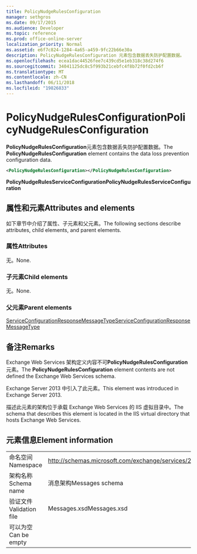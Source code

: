 ```yaml
---
title: PolicyNudgeRulesConfiguration
manager: sethgros
ms.date: 09/17/2015
ms.audience: Developer
ms.topic: reference
ms.prod: office-online-server
localization_priority: Normal
ms.assetid: e6f7c824-1284-4a65-a459-9fc22b66e30a
description: PolicyNudgeRulesConfiguration 元素包含数据丢失防护配置数据。
ms.openlocfilehash: ecea1dac44526fee7c439cd5e1eb318c38d274f6
ms.sourcegitcommit: 34041125dc8c5f993b21cebfc4f8b72f0fd2cb6f
ms.translationtype: MT
ms.contentlocale: zh-CN
ms.lasthandoff: 06/11/2018
ms.locfileid: "19826833"
---
```

# <a name="policynudgerulesconfiguration"></a><span data-ttu-id="26e47-103">PolicyNudgeRulesConfiguration</span><span class="sxs-lookup"><span data-stu-id="26e47-103">PolicyNudgeRulesConfiguration</span></span>

<span data-ttu-id="26e47-104">**PolicyNudgeRulesConfiguration**元素包含数据丢失防护配置数据。</span><span class="sxs-lookup"><span data-stu-id="26e47-104">The **PolicyNudgeRulesConfiguration** element contains the data loss prevention configuration data.</span></span> 
  
```XML
<PolicyNudgeRulesConfiguration></PolicyNudgeRulesConfiguration>
```

 <span data-ttu-id="26e47-105">**PolicyNudgeRulesServiceConfiguration**</span><span class="sxs-lookup"><span data-stu-id="26e47-105">**PolicyNudgeRulesServiceConfiguration**</span></span>
## <a name="attributes-and-elements"></a><span data-ttu-id="26e47-106">属性和元素</span><span class="sxs-lookup"><span data-stu-id="26e47-106">Attributes and elements</span></span>

<span data-ttu-id="26e47-107">如下章节中介绍了属性、子元素和父元素。</span><span class="sxs-lookup"><span data-stu-id="26e47-107">The following sections describe attributes, child elements, and parent elements.</span></span>
  
### <a name="attributes"></a><span data-ttu-id="26e47-108">属性</span><span class="sxs-lookup"><span data-stu-id="26e47-108">Attributes</span></span>

<span data-ttu-id="26e47-109">无。</span><span class="sxs-lookup"><span data-stu-id="26e47-109">None.</span></span>
  
### <a name="child-elements"></a><span data-ttu-id="26e47-110">子元素</span><span class="sxs-lookup"><span data-stu-id="26e47-110">Child elements</span></span>

<span data-ttu-id="26e47-111">无。</span><span class="sxs-lookup"><span data-stu-id="26e47-111">None.</span></span>
  
### <a name="parent-elements"></a><span data-ttu-id="26e47-112">父元素</span><span class="sxs-lookup"><span data-stu-id="26e47-112">Parent elements</span></span>

[<span data-ttu-id="26e47-113">ServiceConfigurationResponseMessageType</span><span class="sxs-lookup"><span data-stu-id="26e47-113">ServiceConfigurationResponseMessageType</span></span>](serviceconfigurationresponsemessagetype.md)
  
## <a name="remarks"></a><span data-ttu-id="26e47-114">备注</span><span class="sxs-lookup"><span data-stu-id="26e47-114">Remarks</span></span>

<span data-ttu-id="26e47-115">Exchange Web Services 架构定义内容不可**PolicyNudgeRulesConfiguration**元素。</span><span class="sxs-lookup"><span data-stu-id="26e47-115">The **PolicyNudgeRulesConfiguration** element contents are not defined the Exchange Web Services schema.</span></span> 
  
<span data-ttu-id="26e47-116">Exchange Server 2013 中引入了此元素。</span><span class="sxs-lookup"><span data-stu-id="26e47-116">This element was introduced in Exchange Server 2013.</span></span>
  
<span data-ttu-id="26e47-117">描述此元素的架构位于承载 Exchange Web Services 的 IIS 虚拟目录中。</span><span class="sxs-lookup"><span data-stu-id="26e47-117">The schema that describes this element is located in the IIS virtual directory that hosts Exchange Web Services.</span></span>
  
## <a name="element-information"></a><span data-ttu-id="26e47-118">元素信息</span><span class="sxs-lookup"><span data-stu-id="26e47-118">Element information</span></span>

|||
|:-----|:-----|
|<span data-ttu-id="26e47-119">命名空间</span><span class="sxs-lookup"><span data-stu-id="26e47-119">Namespace</span></span>  <br/> |http://schemas.microsoft.com/exchange/services/2006/messages  <br/> |
|<span data-ttu-id="26e47-120">架构名称</span><span class="sxs-lookup"><span data-stu-id="26e47-120">Schema name</span></span>  <br/> |<span data-ttu-id="26e47-121">消息架构</span><span class="sxs-lookup"><span data-stu-id="26e47-121">Messages schema</span></span>  <br/> |
|<span data-ttu-id="26e47-122">验证文件</span><span class="sxs-lookup"><span data-stu-id="26e47-122">Validation file</span></span>  <br/> |<span data-ttu-id="26e47-123">Messages.xsd</span><span class="sxs-lookup"><span data-stu-id="26e47-123">Messages.xsd</span></span>  <br/> |
|<span data-ttu-id="26e47-124">可以为空</span><span class="sxs-lookup"><span data-stu-id="26e47-124">Can be empty</span></span>  <br/> ||
   

